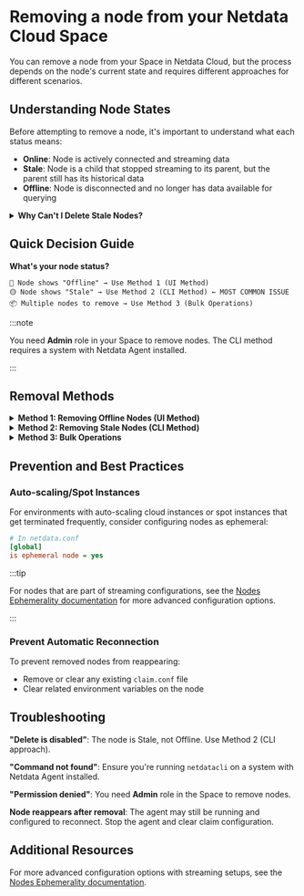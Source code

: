 # Removing a node from your Netdata Cloud Space

You can remove a node from your Space in Netdata Cloud, but the process depends on the node's current state and requires different approaches for different scenarios.

## Understanding Node States

Before attempting to remove a node, it's important to understand what each status means:

* **Online**: Node is actively connected and streaming data
* **Stale**: Node is a child that stopped streaming to its parent, but the parent still has its historical data
* **Offline**: Node is disconnected and no longer has data available for querying

<details>
<summary><strong>Why Can't I Delete Stale Nodes?</strong></summary><br/>

**Stale means this node is a Child that has stopped streaming to its Parent, but the Parent still retains its historical data.**

You can't delete a Stale node because the Parent is alive/connected to the Cloud and has data for the Stale node. The UI disables the "Remove" option to protect this historical data and maintain the parent-child relationship integrity.<br/>

This is why stale nodes show "Delete is disabled" - the system prevents deletion while the parent node still holds queryable metrics data for that child.<br/>
</details>


## Quick Decision Guide

**What's your node status?**

```
🔴 Node shows "Offline" → Use Method 1 (UI Method)
🟡 Node shows "Stale" → Use Method 2 (CLI Method) ← MOST COMMON ISSUE  
📦 Multiple nodes to remove → Use Method 3 (Bulk Operations)
```

:::note

You need **Admin** role in your Space to remove nodes. The CLI method requires a system with Netdata Agent installed.

:::

## Removal Methods

<details>
<summary><strong>Method 1: Removing Offline Nodes (UI Method)</strong></summary><br/>

**When to use**: Your node shows as **Offline** status in Netdata Cloud.

**Steps**:
1. Stop the Netdata Agent on the node you want to remove
2. In Netdata Cloud, go to **Space Settings > Nodes**
3. Locate the offline node in the list
4. Select the trash icon to remove it

:::note

The **Remove** option is only available in the **Space Settings** view. It will appear disabled in the "All Nodes" room or other parts of the UI.

:::

</details>

<details>
<summary><strong>Method 2: Removing Stale Nodes (CLI Method)</strong></summary><br/>

**When to use**: Your node shows as **Stale** status and UI shows "Delete is disabled".

**Step 1: Get the Node UUID**
1. In Netdata Cloud, navigate to the stale node
2. Click the **node information (i)** button 
3. Click **"View node info in JSON"**
4. Copy the UUID from the JSON data (it will be copied to your clipboard)

**Step 2: Remove the Stale Node**
Run this command on any node with Netdata Agent installed:

```bash
netdatacli remove-stale-node <UUID>
```

Replace `<UUID>` with the node's actual identifier from Step 1.

**What happens next**: The command unregisters and removes the node from the cloud. The node status should change from **Stale → Offline** in Netdata Cloud, then you can remove it via the UI method if needed.

</details>

<details>
<summary><strong>Method 3: Bulk Operations</strong></summary><br/>

**When to use**: You need to remove multiple nodes at once.

You can use the remove-stale-node command with different identifiers:

```bash
# Using machine GUID
netdatacli remove-stale-node <machine_guid>

# Using hostname  
netdatacli remove-stale-node <hostname>

# Remove ALL stale nodes (use with extreme caution)
netdatacli remove-stale-node ALL_NODES
```

</details>

## Prevention and Best Practices

### Auto-scaling/Spot Instances
For environments with auto-scaling cloud instances or spot instances that get terminated frequently, consider configuring nodes as ephemeral:

```ini
# In netdata.conf
[global]
is ephemeral node = yes
```

:::tip

For nodes that are part of streaming configurations, see the [Nodes Ephemerality documentation](https://learn.netdata.cloud/docs/observability-centralization-points/nodes-ephemerality) for more advanced configuration options.

:::

### Prevent Automatic Reconnection
To prevent removed nodes from reappearing:
* Remove or clear any existing `claim.conf` file 
* Clear related environment variables on the node

## Troubleshooting

**"Delete is disabled"**: The node is Stale, not Offline. Use Method 2 (CLI approach).

**"Command not found"**: Ensure you're running `netdatacli` on a system with Netdata Agent installed.

**"Permission denied"**: You need **Admin** role in the Space to remove nodes.

**Node reappears after removal**: The agent may still be running and configured to reconnect. Stop the agent and clear claim configuration.

## Additional Resources

For more advanced configuration options with streaming setups, see the [Nodes Ephemerality documentation](https://learn.netdata.cloud/docs/observability-centralization-points/nodes-ephemerality).
